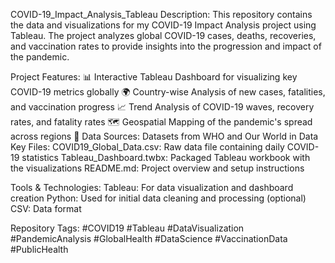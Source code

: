 COVID-19_Impact_Analysis_Tableau
Description:
This repository contains the data and visualizations for my COVID-19 Impact Analysis project using Tableau. The project analyzes global COVID-19 cases, deaths, recoveries, and vaccination rates to provide insights into the progression and impact of the pandemic.

Project Features:
📊 Interactive Tableau Dashboard for visualizing key COVID-19 metrics globally
🌍 Country-wise Analysis of new cases, fatalities, and vaccination progress
📈 Trend Analysis of COVID-19 waves, recovery rates, and fatality rates
🗺️ Geospatial Mapping of the pandemic's spread across regions
🧮 Data Sources: Datasets from WHO and Our World in Data
Key Files:
COVID19_Global_Data.csv: Raw data file containing daily COVID-19 statistics
Tableau_Dashboard.twbx: Packaged Tableau workbook with the visualizations
README.md: Project overview and setup instructions

Tools & Technologies:
Tableau: For data visualization and dashboard creation
Python: Used for initial data cleaning and processing (optional)
CSV: Data format

Repository Tags:
#COVID19 #Tableau #DataVisualization #PandemicAnalysis #GlobalHealth #DataScience #VaccinationData #PublicHealth

